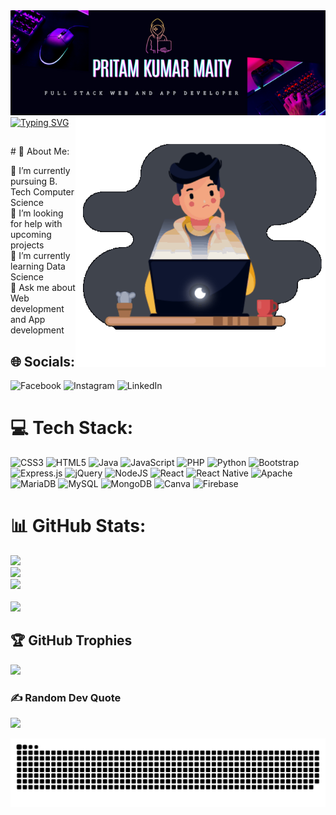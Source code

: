 
<img src="https://github.com/Pritam32/Pritam32/blob/main/banner_github.png">
<a href="https://git.io/typing-svg"><img src="https://readme-typing-svg.herokuapp.com?font=Fira+Code&weight=900&size=30&pause=1000&color=E8ECF7&vCenter=true&random=false&width=600&lines=Hi+%F0%9F%91%8B%2C+I'm+Pritam+Kumar+Maity;Hi+%F0%9F%91%8B%2C+I'm+a+Full+Stack+Developer;Hi+%F0%9F%91%8B%2C+I'm+a+Part+Time+Freelancer" alt="Typing SVG" /></a>
<img align="right" alt="coding" width="400px" src="https://github.com/Pritam32/Pritam32/blob/main/coder.gif">
<h2></h1># 💫 About Me:</h2><br>

🔭 I’m currently pursuing B. Tech Computer Science<br>🤝 I’m looking for help with upcoming projects<br>🌱 I’m currently learning Data Science<br>💬 Ask me about Web development  and App development <br>

## 🌐 Socials:
![Facebook](https://img.shields.io/badge/Facebook-%231877F2.svg?logo=Facebook&logoColor=white) ![Instagram](https://img.shields.io/badge/Instagram-%23E4405F.svg?logo=Instagram&logoColor=white) ![LinkedIn](https://img.shields.io/badge/LinkedIn-%230077B5.svg?logo=linkedin&logoColor=white)

# 💻 Tech Stack:
![CSS3](https://img.shields.io/badge/css3-%231572B6.svg?style=for-the-badge&logo=css3&logoColor=white) ![HTML5](https://img.shields.io/badge/html5-%23E34F26.svg?style=for-the-badge&logo=html5&logoColor=white) ![Java](https://img.shields.io/badge/java-%23ED8B00.svg?style=for-the-badge&logo=java&logoColor=white) ![JavaScript](https://img.shields.io/badge/javascript-%23323330.svg?style=for-the-badge&logo=javascript&logoColor=%23F7DF1E) ![PHP](https://img.shields.io/badge/php-%23777BB4.svg?style=for-the-badge&logo=php&logoColor=white) ![Python](https://img.shields.io/badge/python-3670A0?style=for-the-badge&logo=python&logoColor=ffdd54) ![Bootstrap](https://img.shields.io/badge/bootstrap-%23563D7C.svg?style=for-the-badge&logo=bootstrap&logoColor=white) ![Express.js](https://img.shields.io/badge/express.js-%23404d59.svg?style=for-the-badge&logo=express&logoColor=%2361DAFB) ![jQuery](https://img.shields.io/badge/jquery-%230769AD.svg?style=for-the-badge&logo=jquery&logoColor=white) ![NodeJS](https://img.shields.io/badge/node.js-6DA55F?style=for-the-badge&logo=node.js&logoColor=white) ![React](https://img.shields.io/badge/react-%2320232a.svg?style=for-the-badge&logo=react&logoColor=%2361DAFB) ![React Native](https://img.shields.io/badge/react_native-%2320232a.svg?style=for-the-badge&logo=react&logoColor=%2361DAFB) ![Apache](https://img.shields.io/badge/apache-%23D42029.svg?style=for-the-badge&logo=apache&logoColor=white) ![MariaDB](https://img.shields.io/badge/MariaDB-003545?style=for-the-badge&logo=mariadb&logoColor=white) ![MySQL](https://img.shields.io/badge/mysql-%2300f.svg?style=for-the-badge&logo=mysql&logoColor=white) ![MongoDB](https://img.shields.io/badge/MongoDB-%234ea94b.svg?style=for-the-badge&logo=mongodb&logoColor=white) ![Canva](https://img.shields.io/badge/Canva-%2300C4CC.svg?style=for-the-badge&logo=Canva&logoColor=white) 	![Firebase](https://img.shields.io/badge/firebase-a08021?style=for-the-badge&logo=firebase&logoColor=ffcd34)
# 📊 GitHub Stats:
![](https://github-readme-stats.vercel.app/api?username=Pritam32&theme=radical&hide_border=false&include_all_commits=false&count_private=false)<br/>
![](https://github-readme-streak-stats.herokuapp.com/?user=Pritam32&theme=radical&hide_border=false)<br/>
![](https://github-readme-stats.vercel.app/api/top-langs/?username=Pritam32&theme=radical&hide_border=false&include_all_commits=false&count_private=false&layout=compact)<br><br>
[![](https://visitcount.itsvg.in/api?id=Pritam32&icon=0&color=0)](https://visitcount.itsvg.in)
## 🏆 GitHub Trophies
![](https://github-profile-trophy.vercel.app/?username=Pritam32&theme=radical&no-frame=false&no-bg=true&margin-w=4)
### ✍️ Random Dev Quote
![](https://quotes-github-readme.vercel.app/api?type=horizontal&theme=radical)

![snake gif](https://github.com/Pritam32/Pritam32/blob/output/github-contribution-grid-snake-dark.svg)



